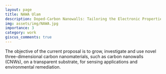 ```yaml
---
layout: page
title: NAWA Ulam
description: Doped-Carbon Nanowalls: Tailoring the Electronic Properties for Advanced Sensing and Electrochemical Processes
img: assets/img/NAWA.jpg
importance: 3
category: work
giscus_comments: true
---
```


The objective of the current proposal is to grow, investigate and use novel three-dimensional carbon nanomaterials, such as carbon nanowalls (CNWs), on a transparent substrate, for sensing applications and environmental remediation.
